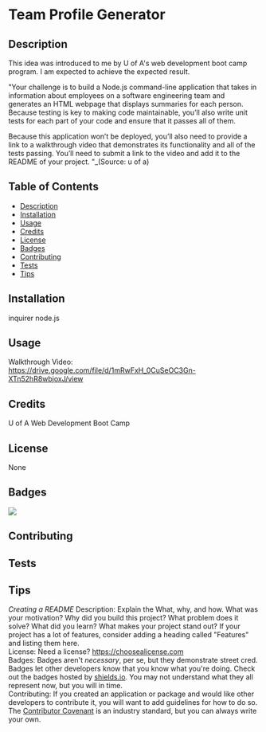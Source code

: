 # Team Profile Generator

## Description 

This idea was introduced to me by U of A's web development boot camp program.
I am expected to achieve the expected result.

"Your challenge is to build a Node.js command-line application that takes in information about employees on a software engineering team and generates an HTML webpage that displays summaries for each person. Because testing is key to making code maintainable, you’ll also write unit tests for each part of your code and ensure that it passes all of them.

Because this application won’t be deployed, you’ll also need to provide a link to a walkthrough video that demonstrates its functionality and all of the tests passing. You’ll need to submit a link to the video and add it to the README of your project. "_(Source: u of a)

## Table of Contents 

* [Description](#description)
* [Installation](#installation)
* [Usage](#usage)
* [Credits](#credits)
* [License](#license)
* [Badges](#badges)
* [Contributing](#contributing)
* [Tests](#tests)
* [Tips](#tips)

## Installation

inquirer
node.js

## Usage 

Walkthrough Video:
https://drive.google.com/file/d/1mRwFxH_0CuSeOC3Gn-XTn52hR8wbjoxJ/view

## Credits

U of A Web Development Boot Camp

## License

None

## Badges

![](https://img.shields.io/badge/license-nikuk1-orange?style=for-the-badge&logo=appveyor)

## Contributing
## Tests
## Tips
_Creating a README_
Description:
Explain the What, why, and how. What was your motivation? Why did you build this project? What problem does it solve? What did you learn? What makes your project stand out? If your project has a lot of features, consider adding a heading called "Features" and listing them here.
<br />
License:
Need a license? https://choosealicense.com
<br />
Badges:
Badges aren't _necessary_, per se, but they demonstrate street cred. Badges let other developers know that you know what you're doing. Check out the badges hosted by [shields.io](https://shields.io/). You may not understand what they all represent now, but you will in time.
<br />
Contributing:
If you created an application or package and would like other developers to contribute it, you will want to add guidelines for how to do so. The [Contributor Covenant](https://www.contributor-covenant.org/) is an industry standard, but you can always write your own.
